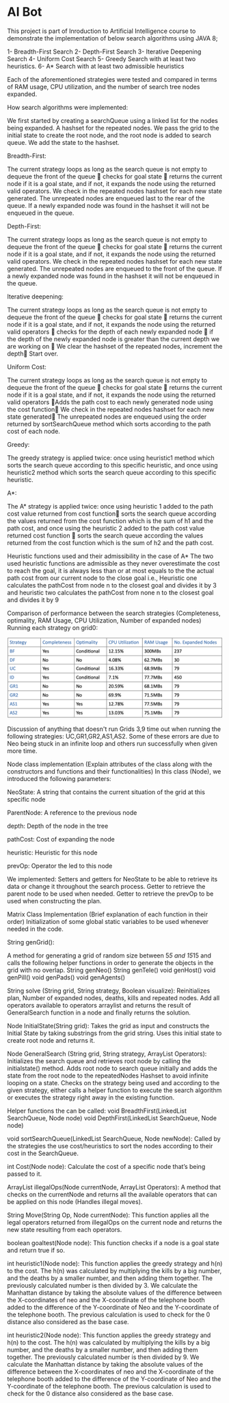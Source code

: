 # AI Bot

This project is part of Inroduction to Artificial Intelligence course to demonstrate the implementation of below search algorithms using JAVA 8;

1- Breadth-First Search
2- Depth-First Search
3- Iterative Deepening Search
4- Uniform Cost Search
5- Greedy Search with at least two heuristics.
6- A* Search with at least two admissible heuristics

Each of the aforementioned strategies were tested and compared in terms of RAM usage, CPU utilization, and the number of search tree nodes expanded.

How search algorithms were implemented:

We first started by creating a searchQueue using a linked list for the nodes being expanded.
A hashset for the repeated nodes. We pass the grid to the initial state to create the root node, and the root node is added to search queue. We add the state to the hashset.

Breadth-First:

The current strategy loops as long as the search queue is not empty to dequeue the front of the queue  checks for goal state  returns the current node if it is a goal state, and if not, it expands the node using the returned valid operators. We check in the repeated nodes hashset for each new state generated. The unrepeated nodes are enqueued last to the rear of the queue. If a newly expanded node was found in the hashset it will not be enqueued in the queue.

Depth-First:

The current strategy loops as long as the search queue is not empty to dequeue the front of the queue  checks for goal state  returns the current node if it is a goal state, and if not, it expands the node using the returned valid operators. We check in the repeated nodes hashset for each new state generated. The unrepeated nodes are enqueued to the front of the queue. If a newly expanded node was found in the hashset it will not be enqueued in the queue.

Iterative deepening:

The current strategy loops as long as the search queue is not empty to dequeue the front of the queue  checks for goal state  returns the current node if it is a goal state, and if not, it expands the node using the returned valid operators  checks for the depth of each newly expanded node  if the depth of the newly expanded node is greater than the current depth we are working on  We clear the hashset of the repeated nodes, increment the depth Start over.

Uniform Cost:

The current strategy loops as long as the search queue is not empty to dequeue the front of the queue  checks for goal state  returns the current node if it is a goal state, and if not, it expands the node using the returned valid operators Adds the path cost to each newly generated node using the cost function We check in the repeated nodes hashset for each new state generated The unrepeated nodes are enqueued using the order returned by sortSearchQueue method which sorts according to the path cost of each node.

Greedy:

The greedy strategy is applied twice: once using heuristic1 method which sorts the search queue according to this specific heuristic, and once using heuristic2 method which sorts the search queue according to this specific heuristic.

A\*:

The A\* strategy is applied twice: once using heuristic 1 added to the path cost value returned from cost function sorts the search queue according the values returned from the cost function which is the sum of h1 and the path cost, and once using the heuristic 2 added to the path cost value returned cost function  sorts the search queue according the values returned from the cost function which is the sum of h2 and the path cost.

Heuristic functions used and their admissibility in the case of A\*
The two used heuristic functions are admissible as they never overestimate the cost to reach the goal, it is always less than or at most equals to the the actual path cost from our current node to the close goal
i.e., Heuristic one calculates the pathCost from node n to the closest goal and divides it by 3 and heuristic two calculates the pathCost from none n to the closest goal and divides it by 9

Comparison of performance between the search strategies (Completeness, optimality, RAM Usage, CPU Utilization, Number of expanded nodes)
Running each strategy on grid0:

![Alt text](image.png)

Discussion of anything that doesn't run
Grids 3,9 time out when running the following strategies: UC,GR1,GR2,AS1,AS2.
Some of these errors are due to Neo being stuck in an infinite loop and others run successfully when given more time.

Node class implementation
(Explain attributes of the class along with the constructors and functions and their functionalities)
In this class (Node), we introduced the following parameters:

NeoState:
A string that contains the current situation of the grid at this specific node

ParentNode:
A reference to the previous node

depth:
Depth of the node in the tree

pathCost:
Cost of expanding the node

heuristic:
Heuristic for this node

prevOp:
Operator the led to this node

We implemented:
Setters and getters for NeoState to be able to retrieve its data or change it throughout the search process.
Getter to retrieve the parent node to be used when needed.
Getter to retrieve the prevOp to be used when constructing the plan.

Matrix Class Implementation (Brief explanation of each function in their order)
Initialization of some global static variables to be used whenever needed in the code.

String genGrid():

A method for generating a grid of random size between 5*5 and 15*15 and calls the following helper functions in order to generate the objects in the grid with no overlap.
String genNeo()
String genTele()
void genHost()
void genPill()
void genPads()
void genAgents()

String solve (String grid, String strategy, Boolean visualize):
Reinitializes plan, Number of expanded nodes, deaths, kills and repeated nodes.
Add all operators available to operators arraylist and returns the result of GeneralSearch function in a node and finally returns the solution.

Node InitialState(String grid):
Takes the grid as input and constructs the Initial State by taking substrings from the grid string. Uses this initial state to create root node and returns it.

Node GeneralSearch (String grid, String strategy, ArrayList<String> Operators):
Initializes the search queue and retrieves root node by calling the initialstate() method.
Adds root node to search queue initially and adds the state from the root node to the repeatedNodes Hashset to avoid infinite looping on a state.
Checks on the strategy being used and according to the given strategy, either calls a helper function to execute the search algorithm or executes the strategy right away in the existing function.

Helper functions the can be called:
void BreadthFirst(LinkedList<Node> SearchQueue, Node node)
void DepthFirst(LinkedList<Node> SearchQueue, Node node)

void sortSearchQueue(LinkedList<Node> SearchQueue, Node newNode):
Called by the strategies the use cost/heuristics to sort the nodes according to their cost in the SearchQueue.

int Cost(Node node):
Calculate the cost of a specific node that’s being passed to it.

ArrayList<String> illegalOps(Node currentNode, ArrayList<String> Operators):
A method that checks on the currentNode and returns all the available operators that can be applied on this node (Handles illegal moves).

String Move(String Op, Node currentNode):
This function applies all the legal operators returned from illegalOps on the current node and returns the new state resulting from each operators.

boolean goaltest(Node node):
This function checks if a node is a goal state and return true if so.

int heuristic1(Node node):
This function applies the greedy strategy and h(n) to the cost. The h(n) was calculated by multiplying the kills by a big number, and the deaths by a smaller number, and then adding them together. The previously calculated number is then divided by 3. We calculate the Manhattan distance by taking the absolute values of the difference between the X-coordinates of neo and the X-coordinate of the telephone booth added to the difference of the Y-coordinate of Neo and the Y-coordinate of the telephone booth. The previous calculation is used to check for the 0 distance also considered as the base case.

int heuristic2(Node node):
This function applies the greedy strategy and h(n) to the cost. The h(n) was calculated by multiplying the kills by a big number, and the deaths by a smaller number, and then adding them together. The previously calculated number is then divided by 9. We calculate the Manhattan distance by taking the absolute values of the difference between the X-coordinates of neo and the X-coordinate of the telephone booth added to the difference of the Y-coordinate of Neo and the Y-coordinate of the telephone booth. The previous calculation is used to check for the 0 distance also considered as the base case.
